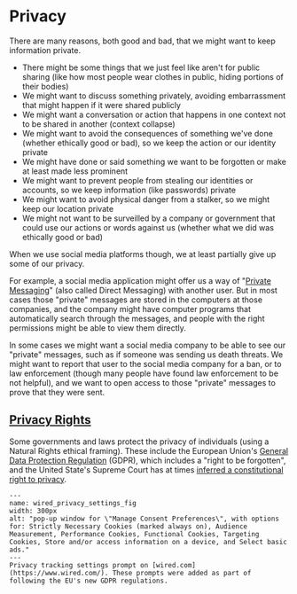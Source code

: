 # Privacy

There are many reasons, both good and bad, that we might want to keep information private.
- There might be some things that we just feel like aren't for public sharing (like how most people wear clothes in public, hiding portions of their bodies)
- We might want to discuss something privately, avoiding embarrassment that might happen if it were shared publicly
- We might want a conversation or action that happens in one context not to be shared in another (context collapse)
- We might want to avoid the consequences of something we've done (whether ethically good or bad), so we keep the action or our identity private
- We might have done or said something we want to be forgotten or make at least made less prominent
- We might want to prevent people from stealing our identities or accounts, so we keep information (like passwords) private
- We might want to avoid physical danger from a stalker, so we might keep our location private
- We might not want to be surveilled by a company or government that could use our actions or words against us (whether what we did was ethically good or bad)

When we use social media platforms though, we at least partially give up some of our privacy.

For example, a social media application might offer us a way of "[Private Messaging](https://en.wikipedia.org/wiki/Private_message)" (also called Direct Messaging) with another user. But in most cases those "private" messages are stored in the computers at those companies, and the company might have computer programs that automatically search through the messages, and people with the right permissions might be able to view them directly.

In some cases we might want a social media company to be able to see our "private" messages, such as if someone was sending us death threats.  We might want to report that user to the social media company for a ban, or to law enforcement (though many people have found law enforcement to be not helpful), and we want to open access to those "private" messages to prove that they were sent.

## [Privacy Rights](https://en.wikipedia.org/wiki/Right_to_privacy)

Some governments and laws protect the privacy of individuals (using a Natural Rights ethical framing). These include the European Union's [General Data Protection Regulation](https://en.wikipedia.org/wiki/General_Data_Protection_Regulation) (GDPR), which includes a "right to be forgotten", and the United State's Supreme Court has at times [inferred a constitutional right to privacy](https://en.wikipedia.org/wiki/Right_to_privacy#United_States).

```{figure} wired_privacy_settings.png
---
name: wired_privacy_settings_fig
width: 300px
alt: "pop-up window for \"Manage Consent Preferences\", with options for: Strictly Necessary Cookies (marked always on), Audience Measurement, Performance Cookies, Functional Cookies, Targeting Cookies, Store and/or access information on a device, and Select basic ads."
---
Privacy tracking settings prompt on [wired.com](https://www.wired.com/). These prompts were added as part of following the EU's new GDPR regulations.
```